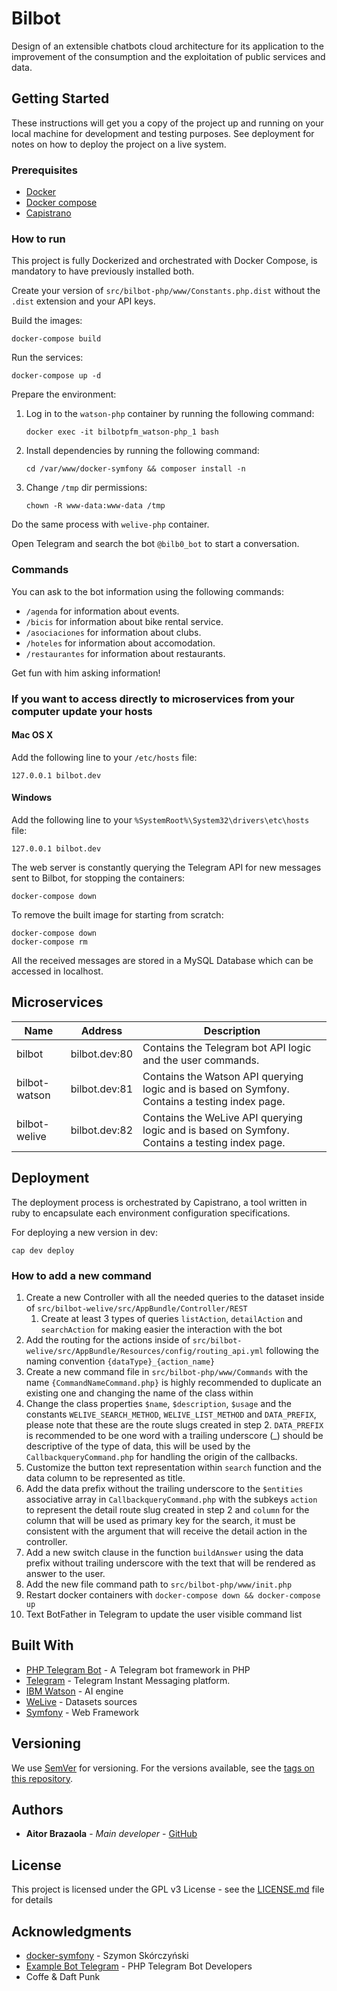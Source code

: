 # Bilbot

Design of an extensible chatbots cloud architecture for its application to the improvement of the consumption and the exploitation of public services and data.

## Getting Started

These instructions will get you a copy of the project up and running on your local machine for development and testing purposes. See deployment for notes on how to deploy the project on a live system.

### Prerequisites

* [Docker](https://www.docker.com/)
* [Docker compose](https://docs.docker.com/compose/)
* [Capistrano](http://capistranorb.com/)

### How to run

This project is fully Dockerized and orchestrated with Docker Compose, is mandatory to have previously installed both.

Create your version of `src/bilbot-php/www/Constants.php.dist` without the `.dist` extension and your API keys.

Build the images:

```
docker-compose build
```

Run the services:
```
docker-compose up -d
```

Prepare the environment:

1. Log in to the `watson-php` container by running the following command:
    ```
    docker exec -it bilbotpfm_watson-php_1 bash
    ```

2. Install dependencies by running the following command:
    ```
    cd /var/www/docker-symfony && composer install -n
    ```

3. Change `/tmp` dir permissions:
    ```
    chown -R www-data:www-data /tmp
    ```
    
Do the same process with `welive-php` container.

Open Telegram and search the bot `@bilb0_bot` to start a conversation.

### Commands

You can ask to the bot information using the following commands:

* `/agenda` for information about events.
* `/bicis` for information about bike rental service.
* `/asociaciones` for information about clubs.
* `/hoteles` for information about accomodation.
* `/restaurantes` for information about restaurants.

Get fun with him asking information!

### If you want to access directly to microservices from your computer update your hosts

#### Mac OS X

Add the following line to your `/etc/hosts` file:
```
127.0.0.1 bilbot.dev
```

#### Windows

Add the following line to your `%SystemRoot%\System32\drivers\etc\hosts` file:
```
127.0.0.1 bilbot.dev
```

The web server is constantly querying the Telegram API for new messages sent to Bilbot, for stopping the containers:
```
docker-compose down
```

To remove the built image for starting from scratch:
```
docker-compose down
docker-compose rm
```

All the received messages are stored in a MySQL Database which can be accessed in localhost.

## Microservices

| Name | Address | Description|
| --- | --- | --- |
| bilbot |bilbot.dev:80 | Contains the Telegram bot API logic and the user commands. |
| bilbot-watson |bilbot.dev:81 | Contains the Watson API querying logic and is based on Symfony. Contains a testing index page. |
| bilbot-welive |bilbot.dev:82 | Contains the WeLive API querying logic and is based on Symfony. Contains a testing index page. |

## Deployment

The deployment process is orchestrated by Capistrano, a tool written in ruby to encapsulate each environment 
configuration specifications.

For deploying a new version in dev:

```
cap dev deploy
```

### How to add a new command

1. Create a new Controller with all the needed queries to the dataset inside of `src/bilbot-welive/src/AppBundle/Controller/REST`
    1. Create at least 3 types of queries `listAction`, `detailAction` and `searchAction` for making easier the interaction with the bot
1. Add the routing for the actions inside of `src/bilbot-welive/src/AppBundle/Resources/config/routing_api.yml` following the naming convention `{dataType}_{action_name}`
1. Create a new command file in `src/bilbot-php/www/Commands` with the name `{CommandNameCommand.php}` is highly recommended to duplicate an existing one and changing the name of the class within
1. Change the class properties `$name`, `$description`, `$usage` and the constants `WELIVE_SEARCH_METHOD`, `WELIVE_LIST_METHOD` and `DATA_PREFIX`, please note that these are the route slugs created in step 2. `DATA_PREFIX` is recommended to be one word with a trailing underscore (_) should be descriptive of the type of data, this will be used by the `CallbackqueryCommand.php` for handling the origin of the callbacks.
1. Customize the button text representation within `search` function and the data column to be represented as title.
1. Add the data prefix without the trailing underscore to the `$entities` associative array in `CallbackqueryCommand.php` with the subkeys `action` to represent the detail route slug created in step 2 and `column` for the column that will be used as primary key for the search, it must be consistent with the argument that will receive the detail action in the controller.
1. Add a new switch clause in the function `buildAnswer` using the data prefix without trailing underscore with the text that will be rendered as answer to the user.
1. Add the new file command path to  `src/bilbot-php/www/init.php`
1. Restart docker containers with `docker-compose down && docker-compose up`
1. Text BotFather in Telegram to update the user visible command list

## Built With

* [PHP Telegram Bot](https://github.com/php-telegram-bot) - A Telegram bot framework in PHP
* [Telegram](https://telegram.org/) - Telegram Instant Messaging platform.
* [IBM Watson](https://www.ibm.com/watson/) - AI engine
* [WeLive](http://welive.eu/) - Datasets sources
* [Symfony](https://symfony.com/) - Web Framework

## Versioning

We use [SemVer](http://semver.org/) for versioning. For the versions available, see the [tags on this repository](https://github.com/Bilbot/tags). 

## Authors

* **Aitor Brazaola** - *Main developer* - [GitHub](https://github.com/kronosnhz)

## License

This project is licensed under the GPL v3 License - see the [LICENSE.md](LICENSE) file for details

## Acknowledgments

* [docker-symfony](https://github.com/sskorc/docker-symfony) - Szymon Skórczyński
* [Example Bot Telegram](https://github.com/php-telegram-bot/example-bot) - PHP Telegram Bot Developers
* Coffe & Daft Punk
